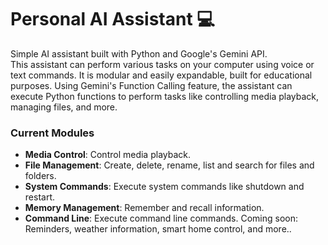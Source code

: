 <!-- # Personal AI Assistant

Welcome to the Personal AI Assistant project! This assistant is designed to help you control various aspects of your computer and perform tasks using voice or text commands. Built using Python and the Ollama library, this project is modular and easily expandable. I designed this project to be a fun and educational way to learn about AI and voice recognition (in the future 👀).
> ❗ Requires Ollama to work. uses Ollama ai models on your computer in order to identify commands. ❗

![Personal AI Assistant Demo](https://i.imgur.com/1mMf4UW.gif)

## Table of Contents

- [Features](#features)
- [Installation](#installation)
- [Contributing](#contributing)
- [Adding New Modules](#adding-new-modules)

## Features

- Control media playback (e.g., Spotify).
- Manage files and folders (create, delete, rename, list, etc).
- Perform system commands (shutdown, restart, etc).
- Manage reminders and to-do lists. (coming soon)
- Retrieve weather information. (coming soon)
- And more!

## Installation

Coming soon!

## Contributing

Any contributions you make are **greatly appreciated**. If you have any suggestions, bug reports, or feature requests, please open an issue or create a pull request.

> I know this project is still in its early stages, so I'll be very greatful for any infrastructural changes in the codebase that you think would make it easier to work with!

Also, if you'd like to contribute a new module, please see the [Adding New Modules](#adding-new-modules) section.

## Adding New Modules

To contribute a new module, follow these steps:

- Create a new Python file in the `modules` directory. name it based on the module (e.g., `weather.py`).
- Implement the module using the following template:
  ```python
    def modulename_control(command):
        if "keyword" in command:
            # do something
        else:
            print("Module_name command not recognized.")
  ```

<!--
To get started with the Personal AI Assistant, follow these steps:

1. **Clone the repository:**

   ```bash
   git clone https://github.com/yourusername/personal-ai-assistant.git
   cd personal-ai-assistant
   ``` -->

# Personal AI Assistant 💻

Simple AI assistant built with Python and Google's Gemini API. <br>
This assistant can perform various tasks on your computer using voice or text commands. It is modular and easily expandable, built for educational purposes.
Using Gemini's Function Calling feature, the assistant can execute Python functions to perform tasks like controlling media playback, managing files, and more.

### Current Modules

- **Media Control**: Control media playback.
- **File Management**: Create, delete, rename, list and search for files and folders.
- **System Commands**: Execute system commands like shutdown and restart.
- **Memory Management**: Remember and recall information.
- **Command Line**: Execute command line commands.
  Coming soon: Reminders, weather information, smart home control, and more..

